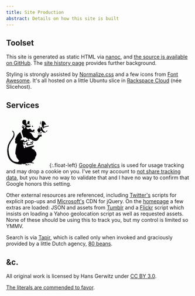 ```yaml
---
title: Site Production
abstract: Details on how this site is built
---
```


## Toolset
This site is generated as static HTML via [nanoc][], and [the source is available on GitHub][source]. The [site history page][] provides further background.

[nanoc]: http://nanoc.ws/
[source]: https://github.com/gerwitz/hans.gerwitz.com/
[site history page]: /site/history.html

Styling is strongly assisted by [Normalize.css][] and a few icons from [Font Awesome][]. It's all hosted on a little Ubuntu slice in [Rackspace Cloud][] (née Slicehost).

[normalize.css]: http://necolas.github.io/normalize.css/
[font awesome]: http://gregoryloucas.github.io/Font-Awesome-More/
[rackspace cloud]: http://www.rackspace.com/cloud/

## Services

![listener](about/rat-mic.png){:.float-left}
[Google Analytics][goog] is used for usage tracking and may drop a cookie on you. I've set my account to [not share tracking data][ua], but you have no way to validate that and I have no way to confirm that Google honors this setting.

Other external resources are referenced, including [Twitter's][twtr] scripts for explicit pop-ups and [Microsoft's][msft] CDN for jQuery. On the [homepage](/) a few extras are loaded: JSON and assets from [Tumblr][] and a [Flickr][] script which insists on loading a Yahoo geolocation script as well as requested assets. None of these should be using this to track you, but my control is limited so YMMV.

[goog]: http://www.google.com/analytics/
[ua]: https://support.google.com/analytics/answer/1011397?hl=en
[twtr]: https://dev.twitter.com/docs/intents
[msft]: http://www.asp.net/ajaxlibrary/cdn.ashx
[tumblr]: http://www.tumblr.com/api
[flickr]: http://www.flickr.com/badge.gne

Search is via [Tapir][], which is called only when invoked and graciously provided by a little Dutch agency, [80 beans][].

[tapir]: http://tapirgo.com/
[80 beans]: http://www.80beans.com/

## &c.

All original work is licensed by Hans Gerwitz under <a rel="license" href="http://creativecommons.org/licenses/by/3.0/deed.en_US">CC BY 3.0</a>.

[The literals are commended to favor](http://www.languagehat.com/archives/004068.php).
